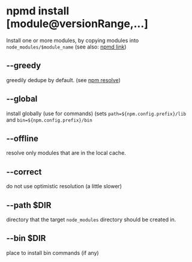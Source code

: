 # npmd install [module@versionRange,...]

Install one or more modules, by copying modules into `node_modules/$module_name`
(see also: [npmd link](./link.md))

## --greedy

greedily dedupe by default. (see [npm resolve](./resolve.md))

## --global

install globally (use for commands)
(sets `path=${npm.config.prefix}/lib` and `bin=${npm.config.prefix}/bin`

## --offline

resolve only modules that are in the local cache.

## --correct

do not use optimistic resolution (a little slower)

## --path $DIR

directory that the target `node_modules` directory should be created in.

## --bin $DIR

place to install bin commands (if any)


